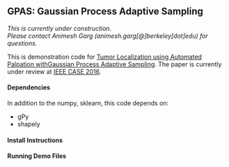 ## GPAS: Gaussian Process Adaptive Sampling

*This is currently under construction.  
Please contact Animesh Garg (animesh.garg[@]berkeley[dot]edu) for questions.*

This is demonstration code for [Tumor  Localization  using  Automated  Palpation  withGaussian  Process  Adaptive  Sampling](http://berkeleyautomation.github.io/gpas). The paper is currently under review at [IEEE CASE 2016](http://case2016.org).

#### Dependencies

In addition to the numpy, sklearn, this code depends on:
- gPy
- shapely

#### Install Instructions

#### Running Demo Files


